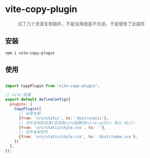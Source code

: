 <!--
 * @Author: Cc-Mac 840054486@qq.com
 * @Date: 2022-07-07 16:40:03
 * @LastEditors: Cc-Mac 840054486@qq.com
 * @LastEditTime: 2022-07-07 16:49:14
 * @FilePath: /svelte-hiprint/packages/vite-copy-plugin/README.md
-->
# vite-copy-plugin

> 试了几个资源复制插件，不是没用就是不合适，于是便有了此插件

## 安装

```
npm i vite-copy-plugin
```

## 使用

```javascript

import CopyPlugin from "vite-copy-plugin";

// vite 配置
export default defineConfig({
  plugins: [
    CopyPlugin([
      // 目录复制
      {from: 'src/static', to: 'dist/static'},
      // 文件复制到目录(空及取vite配置的build.outDir 默认 dist)
      {from: 'src/static/style.css', to: ''}, 
      // 文件复制文件
      {from: 'src/static/style.css', to: 'dist/index.css'}, 
    ])
  ],
});
